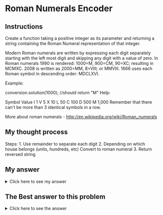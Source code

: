 # Roman Numerals Encoder

## Instructions

Create a function taking a positive integer as its parameter and returning a string containing the Roman Numeral representation of that integer.

Modern Roman numerals are written by expressing each digit separately starting with the left most digit and skipping any digit with a value of zero. In Roman numerals 1990 is rendered: 1000=M, 900=CM, 90=XC; resulting in MCMXC. 2008 is written as 2000=MM, 8=VIII; or MMVIII. 1666 uses each Roman symbol in descending order: MDCLXVI.

Example:

conversion.solution(1000); //should return "M"
Help:

Symbol    Value
I          1
V          5
X          10
L          50
C          100
D          500
M          1,000
Remember that there can't be more than 3 identical symbols in a row.

More about roman numerals - http://en.wikipedia.org/wiki/Roman_numerals

## My thought process

Steps:
    1. Use remainder to separate each digit
    2. Depending on which house belongs (units, hundreds, etc)
    Convert to roman numeral
    3. Return reversed string

## My answer

<details> 
  <summary>Click here to see my answer</summary>

    public class Conversion {

        public String solution(int n) {
        
        String romanNumerals = "";
        int remainder;
        int houseCounter = 1;
        
        while( n > 0){
            
            remainder = n % 10;
            
            switch(houseCounter) {
            case 1: //units
                switch(remainder){
                case 1:
                    romanNumerals += "I";
                break;
                case 2:
                    romanNumerals += "II";
                break;
                case 3:
                    romanNumerals += "III";
                break;
                case 4:
                romanNumerals += "VI";
                break;
                case 5:
                romanNumerals += "V";
                break;
                case 6:
                romanNumerals += "IV";
                break;
                case 7:
                romanNumerals += "IIV";
                break;
                case 8:
                romanNumerals += "IIIV";
                break;
                case 9:
                romanNumerals += "XI";
                break;
                }  
            break;
            case 2: //dozens
                switch(remainder){
                case 1:
                    romanNumerals += "X";
                break;
                case 2:
                    romanNumerals += "XX";
                break;
                case 3:
                    romanNumerals += "XXX";
                break;
                case 4:
                romanNumerals += "LX";
                break;
                case 5:
                romanNumerals += "L";
                break;
                case 6:
                romanNumerals += "XL";
                break;
                case 7:
                romanNumerals += "XXL";
                break;
                case 8:
                romanNumerals += "XXXL";
                break;
                case 9:
                romanNumerals += "CX";
                break;
                }  
            break;
            case 3: //hundreds
                switch(remainder){
                case 1:
                    romanNumerals += "C";
                break;
                case 2:
                    romanNumerals += "CC";
                break;
                case 3:
                    romanNumerals += "CCC";
                break;
                case 4:
                romanNumerals += "DC";
                break;
                case 5:
                romanNumerals += "D";
                break;
                case 6:
                romanNumerals += "CD";
                break;
                case 7:
                romanNumerals += "CCD";
                break;
                case 8:
                romanNumerals += "CCCD";
                break;
                case 9:
                romanNumerals += "MC";
                break;
                }  
            break;
            case 4: //thousands
                switch(remainder){
                case 1:
                    romanNumerals += "M";
                break;
                case 2:
                    romanNumerals += "MM";
                break;
                case 3:
                    romanNumerals += "MMM";
                break;
                }
            default:
                // code block
            }
            
            n = n / 10; 
            houseCounter++;
        }
        
            return new StringBuilder(romanNumerals).reverse().toString();
        }
    }
    
</details>

## The Best answer to this problem

<details> 
  <summary>Click here to see the answer</summary>

     public class Conversion {

        public String solution(int n) {
            final String[] digit = {"", "I", "II", "III", "IV", "V", "VI", "VII",
                                    "VIII", "IX"};
            final String[] ten = {"", "X", "XX", "XXX", "XL", "L", "LX", "LXX",
                                    "LXXX", "XC"};
            final String[] hundred = {"", "C", "CC", "CCC", "CD", "D", "DC", "DCC",
                                    "DCCC", "CM"};
            final String[] thousand = {"", "M", "MM", "MMM"};
            
            String result="";
            result = thousand[n/1000] + hundred[n%1000/100] + ten[n%100/10] +
                    digit[n%10];
            return result;
        }
    }
    //by quangdao
    
</details>